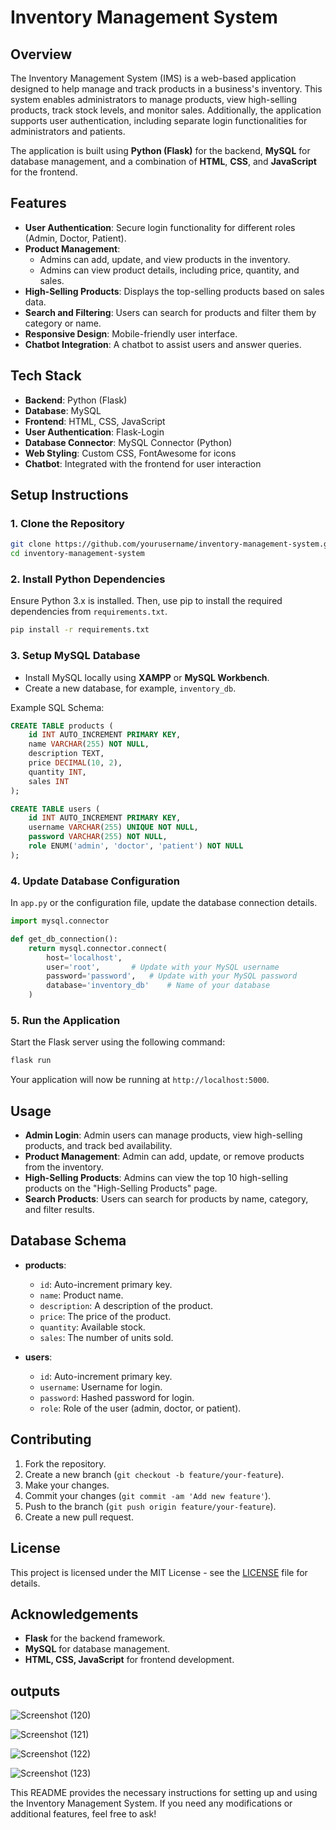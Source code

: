 
# Inventory Management System

## Overview

The Inventory Management System (IMS) is a web-based application designed to help manage and track products in a business's inventory. This system enables administrators to manage products, view high-selling products, track stock levels, and monitor sales. Additionally, the application supports user authentication, including separate login functionalities for administrators and patients.

The application is built using **Python (Flask)** for the backend, **MySQL** for database management, and a combination of **HTML**, **CSS**, and **JavaScript** for the frontend.

## Features

- **User Authentication**: Secure login functionality for different roles (Admin, Doctor, Patient).
- **Product Management**:
  - Admins can add, update, and view products in the inventory.
  - Admins can view product details, including price, quantity, and sales.
- **High-Selling Products**: Displays the top-selling products based on sales data.
- **Search and Filtering**: Users can search for products and filter them by category or name.
- **Responsive Design**: Mobile-friendly user interface.
- **Chatbot Integration**: A chatbot to assist users and answer queries.

## Tech Stack

- **Backend**: Python (Flask)
- **Database**: MySQL
- **Frontend**: HTML, CSS, JavaScript
- **User Authentication**: Flask-Login
- **Database Connector**: MySQL Connector (Python)
- **Web Styling**: Custom CSS, FontAwesome for icons
- **Chatbot**: Integrated with the frontend for user interaction

## Setup Instructions

### 1. Clone the Repository

```bash
git clone https://github.com/yourusername/inventory-management-system.git
cd inventory-management-system
```

### 2. Install Python Dependencies

Ensure Python 3.x is installed. Then, use pip to install the required dependencies from `requirements.txt`.

```bash
pip install -r requirements.txt
```

### 3. Setup MySQL Database

- Install MySQL locally using **XAMPP** or **MySQL Workbench**.
- Create a new database, for example, `inventory_db`.

Example SQL Schema:

```sql
CREATE TABLE products (
    id INT AUTO_INCREMENT PRIMARY KEY,
    name VARCHAR(255) NOT NULL,
    description TEXT,
    price DECIMAL(10, 2),
    quantity INT,
    sales INT
);

CREATE TABLE users (
    id INT AUTO_INCREMENT PRIMARY KEY,
    username VARCHAR(255) UNIQUE NOT NULL,
    password VARCHAR(255) NOT NULL,
    role ENUM('admin', 'doctor', 'patient') NOT NULL
);
```

### 4. Update Database Configuration

In `app.py` or the configuration file, update the database connection details.

```python
import mysql.connector

def get_db_connection():
    return mysql.connector.connect(
        host='localhost',
        user='root',       # Update with your MySQL username
        password='password',   # Update with your MySQL password
        database='inventory_db'    # Name of your database
    )
```

### 5. Run the Application

Start the Flask server using the following command:

```bash
flask run
```

Your application will now be running at `http://localhost:5000`.

## Usage

- **Admin Login**: Admin users can manage products, view high-selling products, and track bed availability.
- **Product Management**: Admin can add, update, or remove products from the inventory.
- **High-Selling Products**: Admins can view the top 10 high-selling products on the "High-Selling Products" page.
- **Search Products**: Users can search for products by name, category, and filter results.

## Database Schema

- **products**:
  - `id`: Auto-increment primary key.
  - `name`: Product name.
  - `description`: A description of the product.
  - `price`: The price of the product.
  - `quantity`: Available stock.
  - `sales`: The number of units sold.

- **users**:
  - `id`: Auto-increment primary key.
  - `username`: Username for login.
  - `password`: Hashed password for login.
  - `role`: Role of the user (admin, doctor, or patient).

## Contributing

1. Fork the repository.
2. Create a new branch (`git checkout -b feature/your-feature`).
3. Make your changes.
4. Commit your changes (`git commit -am 'Add new feature'`).
5. Push to the branch (`git push origin feature/your-feature`).
6. Create a new pull request.

## License

This project is licensed under the MIT License - see the [LICENSE](LICENSE) file for details.

## Acknowledgements

- **Flask** for the backend framework.
- **MySQL** for database management.
- **HTML, CSS, JavaScript** for frontend development.
 
## outputs
![Screenshot (120)](https://github.com/user-attachments/assets/be29a641-9cde-4558-bf8f-ea5ad8cb1da5)

![Screenshot (121)](https://github.com/user-attachments/assets/d4d07e21-0cb8-4c4b-8c78-2999a36b7c3a)

![Screenshot (122)](https://github.com/user-attachments/assets/16db449e-e254-4b4f-813a-ab197a611604)

![Screenshot (123)](https://github.com/user-attachments/assets/0f849382-e08d-4aa1-8c24-f6e54a95bc69)

This README provides the necessary instructions for setting up and using the Inventory Management System. If you need any modifications or additional features, feel free to ask!
